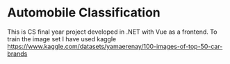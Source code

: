 # Automobile Classification

This is CS final year project developed in .NET with Vue as a frontend. 
To train the image set I have used kaggle
https://www.kaggle.com/datasets/yamaerenay/100-images-of-top-50-car-brands

